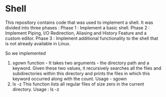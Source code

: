 # Shell
This repository contains code that was used to implement a shell.
It was divided into three phases :
Phase 1 : Implement a basic shell.
Phase 2 : Implement Piping, I/O Redirection, Aliasing and History Feature and a custom editor.
Phase 3 : Implement additional functionality to the shell that is not already available in Linux.

So we implemented 
1. sgown function - 
  It takes two arguments - the directory path and a keyword. Given these two values, it recursively searches all the files and subdirectories within this directory and prints the files in which this keyword occurred along with the count.
Usage - sgown <directory path> <keyword>
2.  ls -z 
  This function lists all regular files of size zero in the current directory.
  Usage : ls -z 
